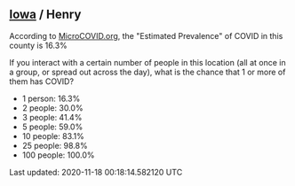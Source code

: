 
## [Iowa](/united-states/iowa) / Henry

According to [MicroCOVID.org](http://microcovid.org),
the "Estimated Prevalence" of COVID in this county is 16.3%

If you interact with a certain number of people in this location
(all at once in a group, or spread out across the day), what is the chance that
1 or more of them has COVID?

- 1 person: 16.3%
- 2 people: 30.0%
- 3 people: 41.4%
- 5 people: 59.0%
- 10 people: 83.1%
- 25 people: 98.8%
- 100 people: 100.0%

Last updated: 2020-11-18 00:18:14.582120 UTC

